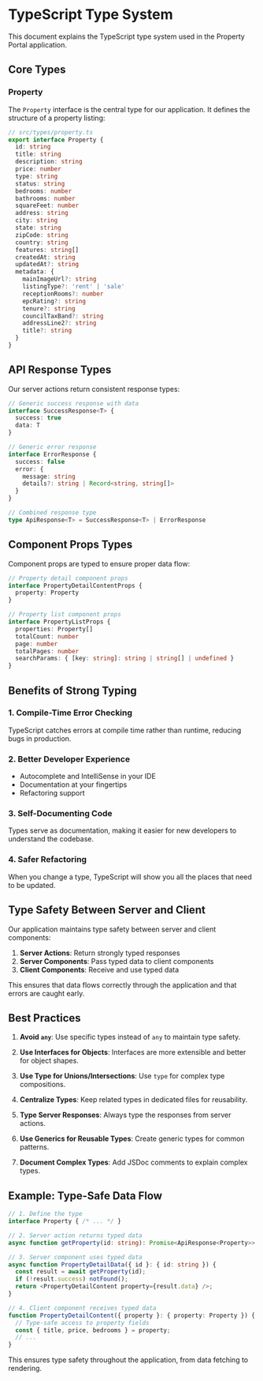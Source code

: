 # TypeScript Type System

This document explains the TypeScript type system used in the Property Portal application.

## Core Types

### Property

The `Property` interface is the central type for our application. It defines the structure of a property listing:

```typescript
// src/types/property.ts
export interface Property {
  id: string
  title: string
  description: string
  price: number
  type: string
  status: string
  bedrooms: number
  bathrooms: number
  squareFeet: number
  address: string
  city: string
  state: string
  zipCode: string
  country: string
  features: string[]
  createdAt: string
  updatedAt?: string
  metadata: {
    mainImageUrl?: string
    listingType?: 'rent' | 'sale'
    receptionRooms?: number
    epcRating?: string
    tenure?: string
    councilTaxBand?: string
    addressLine2?: string
    title?: string
  }
}
```

## API Response Types

Our server actions return consistent response types:

```typescript
// Generic success response with data
interface SuccessResponse<T> {
  success: true
  data: T
}

// Generic error response
interface ErrorResponse {
  success: false
  error: {
    message: string
    details?: string | Record<string, string[]>
  }
}

// Combined response type
type ApiResponse<T> = SuccessResponse<T> | ErrorResponse
```

## Component Props Types

Component props are typed to ensure proper data flow:

```typescript
// Property detail component props
interface PropertyDetailContentProps {
  property: Property
}

// Property list component props
interface PropertyListProps {
  properties: Property[]
  totalCount: number
  page: number
  totalPages: number
  searchParams: { [key: string]: string | string[] | undefined }
}
```

## Benefits of Strong Typing

### 1. Compile-Time Error Checking

TypeScript catches errors at compile time rather than runtime, reducing bugs in production.

### 2. Better Developer Experience

- Autocomplete and IntelliSense in your IDE
- Documentation at your fingertips
- Refactoring support

### 3. Self-Documenting Code

Types serve as documentation, making it easier for new developers to understand the codebase.

### 4. Safer Refactoring

When you change a type, TypeScript will show you all the places that need to be updated.

## Type Safety Between Server and Client

Our application maintains type safety between server and client components:

1. **Server Actions**: Return strongly typed responses
2. **Server Components**: Pass typed data to client components
3. **Client Components**: Receive and use typed data

This ensures that data flows correctly through the application and that errors are caught early.

## Best Practices

1. **Avoid `any`**: Use specific types instead of `any` to maintain type safety.

2. **Use Interfaces for Objects**: Interfaces are more extensible and better for object shapes.

3. **Use Type for Unions/Intersections**: Use `type` for complex type compositions.

4. **Centralize Types**: Keep related types in dedicated files for reusability.

5. **Type Server Responses**: Always type the responses from server actions.

6. **Use Generics for Reusable Types**: Create generic types for common patterns.

7. **Document Complex Types**: Add JSDoc comments to explain complex types.

## Example: Type-Safe Data Flow

```typescript
// 1. Define the type
interface Property { /* ... */ }

// 2. Server action returns typed data
async function getProperty(id: string): Promise<ApiResponse<Property>> { /* ... */ }

// 3. Server component uses typed data
async function PropertyDetailData({ id }: { id: string }) {
  const result = await getProperty(id);
  if (!result.success) notFound();
  return <PropertyDetailContent property={result.data} />;
}

// 4. Client component receives typed data
function PropertyDetailContent({ property }: { property: Property }) {
  // Type-safe access to property fields
  const { title, price, bedrooms } = property;
  // ...
}
```

This ensures type safety throughout the application, from data fetching to rendering.
